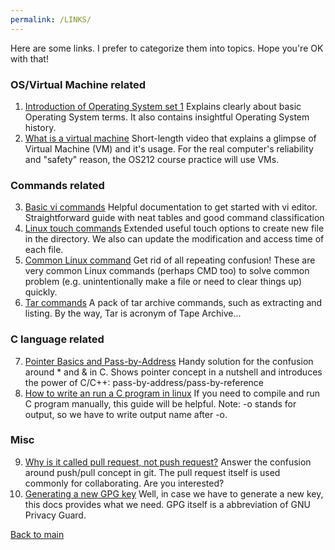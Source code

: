```yaml
---
permalink: /LINKS/
---
```


Here are some links. I prefer to categorize them into topics. Hope you're OK with that!

### OS/Virtual Machine related

1. [Introduction of Operating System set 1](https://www.geeksforgeeks.org/introduction-of-operating-system-set-1/) Explains clearly about basic Operating System terms. It also contains insightful Operating System history.
2. [What is a virtual machine](https://www.youtube.com/watch?v=yIVXjl4SwVo) Short-length video that explains a glimpse of Virtual Machine (VM) and it's usage. For the real computer's reliability and "safety" reason, the OS212 course practice will use VMs.

### Commands related 

3. [Basic vi commands](https://www.cs.colostate.edu/helpdocs/vi.html) Helpful documentation to get started with vi editor. Straightforward guide with neat tables and good command classification
4. [Linux touch commands](https://www.javatpoint.com/linux-touch) Extended useful touch options to create new file in the directory. We also can update the modification and access time of each file.
5. [Common Linux command](https://www.dummies.com/computers/operating-systems/linux/common-linux-commands/) Get rid of all repeating confusion! These are very common Linux commands (perhaps CMD too) to solve common problem (e.g. unintentionally make a file or need to clear things up) quickly.
6. [Tar commands](https://linuxize.com/post/how-to-create-and-extract-archives-using-the-tar-command-in-linux/https://linuxize.com/post/how-to-create-and-extract-archives-using-the-tar-command-in-linux/) A pack of tar archive commands, such as extracting and listing. By the way, Tar is acronym of Tape Archive...

### C language related 

7. [Pointer Basics and Pass-by-Address](https://www.cs.fsu.edu/~myers/cgs4406/notes/pointers.html) Handy solution for the confusion around * and & in C. Shows pointer concept in a nutshell and introduces the power of C/C++: pass-by-address/pass-by-reference
8. [How to write an run a C program in linux](https://vitux.com/how-to-write-and-run-a-c-program-in-linux/) If you need to compile and run C program manually, this guide will be helpful. Note: -o stands for output, so we have to write output name after -o.

### Misc

9. [Why is it called pull request, not push request?](https://aleph.org.mx/why-is-it-called-pull-request-and-not-push-request) Answer the confusion around push/pull concept in git. The pull request itself is used commonly for collaborating. Are you interested?
10. [Generating a new GPG key](https://docs.github.com/en/authentication/managing-commit-signature-verification/generating-a-new-gpg-keyhttps://docs.github.com/en/authentication/managing-commit-signature-verification/generating-a-new-gpg-key) Well, in case we have to generate a new key, this docs provides what we need. GPG itself is a abbreviation of GNU Privacy Guard.


[Back to main](https://hamonangann.github.io/os212/)
